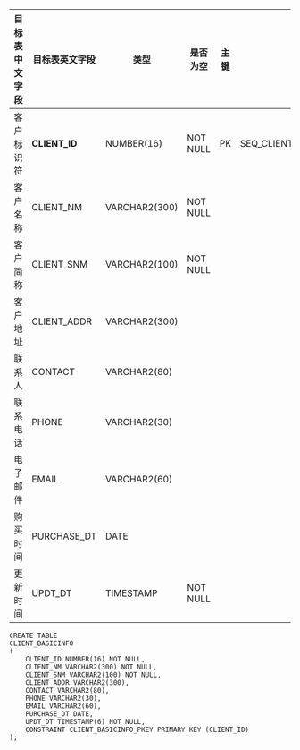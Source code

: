 <!--sec data-title="客户表" data-id="section0" data-show=true ces-->

| 目标表中文字段 | 目标表英文字段       | 类型            | 是否为空     | 主键   | 备注                           |
| ------- | ------------- | ------------- | -------- | ---- | ---------------------------- |
| 客户标识符   | **CLIENT_ID** | NUMBER(16)    | NOT NULL | PK   | SEQ_CLIENT_BASICINFO.NEXTVAL |
| 客户名称    | CLIENT_NM     | VARCHAR2(300) | NOT NULL |      |                              |
| 客户简称    | CLIENT_SNM    | VARCHAR2(100) | NOT NULL |      |                              |
| 客户地址    | CLIENT_ADDR   | VARCHAR2(300) |          |      |                              |
| 联系人     | CONTACT       | VARCHAR2(80)  |          |      |                              |
| 联系电话    | PHONE         | VARCHAR2(30)  |          |      |                              |
| 电子邮件    | EMAIL         | VARCHAR2(60)  |          |      |                              |
| 购买时间    | PURCHASE_DT   | DATE          |          |      |                              |
| 更新时间    | UPDT_DT       | TIMESTAMP     | NOT NULL |      |                              |
<!--endsec-->

<!--sec data-title="DDL" data-id="section1" data-show=true ces-->

    CREATE TABLE
    CLIENT_BASICINFO
    (
        CLIENT_ID NUMBER(16) NOT NULL,
        CLIENT_NM VARCHAR2(300) NOT NULL,
        CLIENT_SNM VARCHAR2(100) NOT NULL,
        CLIENT_ADDR VARCHAR2(300),
        CONTACT VARCHAR2(80),
        PHONE VARCHAR2(30),
        EMAIL VARCHAR2(60),
        PURCHASE_DT DATE,
        UPDT_DT TIMESTAMP(6) NOT NULL,
        CONSTRAINT CLIENT_BASICINFO_PKEY PRIMARY KEY (CLIENT_ID)
    );
<!--endsec-->

